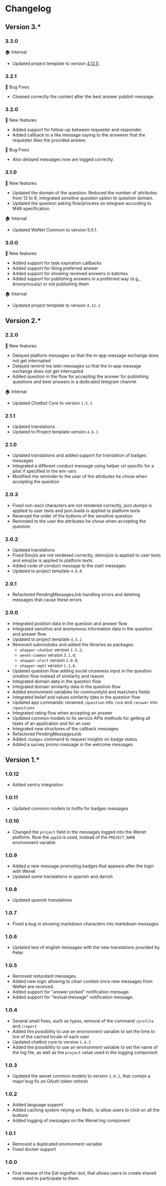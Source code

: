 # Changelog

## Version 3.*

### 3.3.0

:house: Internal
- Updated project template to version [4.12.5](https://lab.u-hopper.com/devops/ansible/project-template/-/releases/4.12.5).

### 3.2.1

:bug: Bug Fixes
- Cleaned correctly the context after the best answer publish message.

### 3.2.0

:rocket: New features
- Added support for follow-up between requester and responder.
- Added callback to a like message saying to the answerer that the requester likes the provided answer.

:bug: Bug Fixes
- Also delayed messages now are logged correctly.

### 3.1.0

:rocket: New features
- Updated the domain of the question. Reduced the number of attributes from 12 to 8, integrated _sensitive question_ option to question domain.
- Updated the question asking flow/process on telegram according to M46 specification.

:house: Internal
- Updated WeNet Common to version 5.0.1.

### 3.0.0

:rocket: New features

- Added support for task expiration callbacks
- Added support for liking preferred answer
- Added support for showing received answers in batches
- Added support for publishing answers in a preferred way (e.g., Anonymously) or not publishing them

:house: Internal
- Updated project template to version `4.12.2`

## Version 2.*

### 2.2.0

:rocket: New features
- Delayed platform messages so that the in-app message exchange does not get interrupted
- Delayed remind me later messages so that the in-app message exchange does not get interrupted
- Added question in the flow for accepting the answer for publishing questions and best answers in a dedicated telegram channel

:house: Internal
- Updated Chatbot Core to version `1.5.3`

### 2.1.1
- Updated translations
- Updated to Project template version `4.6.1`

### 2.1.0
- Updated translations and added support for translation of badges messages
- Integrated a different conduct message using helper url specific for a pilot if specified in the env vars
- Modified rhe reminder to the user of the attributes he chose when accepting the question

### 2.0.3
- Fixed non-ascii characters are not rendered correctly, json.dumps is applied to user texts and json.loads is applied to platform texts
- Reversed the order of the buttons of the sensitive question
- Reminded to the user the attributes he chose when accepting the question

### 2.0.2
- Updated translations
- Fixed Emojis are not rendered correctly, demojize is applied to user texts and emojize is applied to platform texts
- Added code of conduct message to the start messages
- Updated to project template `4.6.0`

### 2.0.1
- Refactored PendingMessagesJob handling errors and deleting messages that cause these errors

### 2.0.0
- Integrated position data in the question and answer flow
- Integrated sensitive and anonymous information data in the question and answer flow
- Updated to project template `4.5.1`
- Removed submodules and added the libraries as packages:
  - `uhopper-chatbot` version `1.5.2`;
  - `wenet-common` version `3.1.0`;
  - `uhopper-alert` version `2.0.0`;
  - `uhopper-mqtt` version `1.1.0`.
- Updated question flow adding social closeness input in the question creation flow instead of similarity and reason
- Integrated domain data in the question flow
- Integrated domain similarity data in the question flow
- Added environment variables for communityId and maxUsers fields
- Integrated belief and values similarity data in the question flow
- Updated app commands: renamed `/question` into `/ask` and `/answer` into `/questions`
- Integrated rating flow when accepting an answer
- Updated common models to fix service APIs methods for getting all tasks of an application and for an user
- Integrated new structures of the callback messages
- Refactored PendingMessagesJob
- Added `/badges` command to request insights on badge status
- Added a survey promo message in the welcome messages

## Version 1.*

### 1.0.12
- Added sentry integration

### 1.0.11
- Updated common models to hotfix for badges messages

### 1.0.10
- Changed the `project` field in the messages logged into the Wenet platform. Now the `appId` is used, instead of the `PROJECT_NAME` environment variable

### 1.0.9
- Added a new message promoting badges that appears after the login with Wenet
- Updated some translations in spanish and danish

### 1.0.8
- Updated spanish translations

### 1.0.7
- Fixed a bug in showing markdown characters into markdown messages

### 1.0.6
- Updated text of english messages with the new translations provided by Peter

### 1.0.5
- Removed redundant messages.
- Added new logic allowing to clean context once new messages from WeNet are received.
- Added support for "answer picked" notification message.
- Added support for "textual message" notification message.

### 1.0.4
- Several small fixes, such as typos, removal of the command `/profile` and `/report`
- Added the possibility to use an environment variable to set the time to live of the cached locale of each user
- Updated chatbot core to version `1.4.2`
- Added the possibility to use an environment variable to set the name of the log file, as well as the `project` value used in the logging component

### 1.0.3
- Updated the wenet common models to version `1.0.2`, that contain a major bug fix on OAuth token refresh

### 1.0.2
- Added language support
- Added caching system relying on Redis, to allow users to click on all the buttons
- Added logging of messages on the Wenet log component

### 1.0.1
- Removed a duplicated environment variable
- Fixed docker support

### 1.0.0
- First release of the _Eat together bot_, that allows users to create shared meals and to participate to them.
